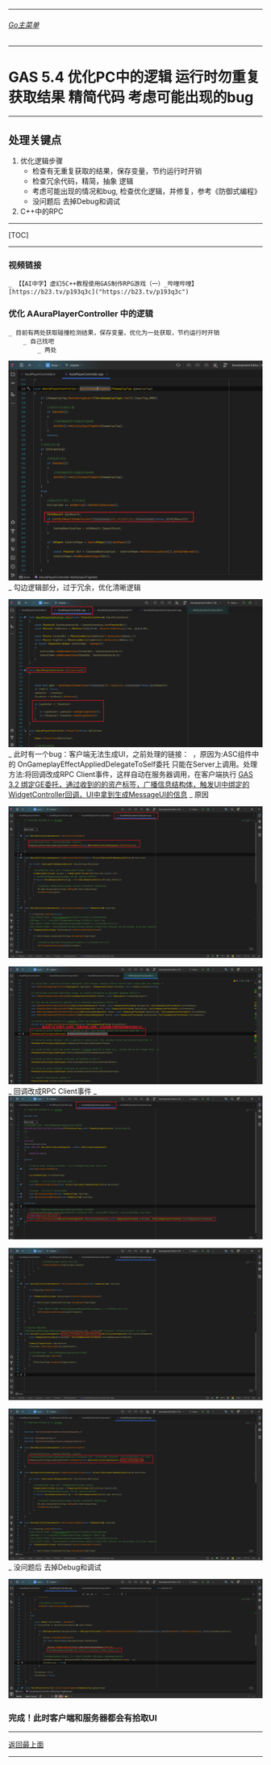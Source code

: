 ___________________________________________________________________________________________
###### [Go主菜单](../MainMenu.md)
___________________________________________________________________________________________

# GAS 5.4 优化PC中的逻辑 运行时勿重复获取结果 精简代码 考虑可能出现的bug
___________________________________________________________________________________________
## 处理关键点
1. 优化逻辑步骤
    - 检查有无重复获取的结果，保存变量，节约运行时开销</font>
    - 检查冗余代码，精简，抽象 逻辑</font>
    - 考虑可能出现的情况和bug,  检查优化逻辑，并修复，参考《防御式编程》</font>
    - 没问题后 去掉Debug和调试</font>
2. C++中的RPC
___________________________________________________________________________________________

[TOC]

___________________________________________________________________________________________

### 视频链接
    _ 【【AI中字】虚幻5C++教程使用GAS制作RPG游戏（一）_哔哩哔哩】 [https://b23.tv/p193q3c]("https://b23.tv/p193q3c")
### 优化 AAuraPlayerController 中的逻辑
    _ 目前有两处获取碰撞检测结果，保存变量，优化为一处获取，节约运行时开销
        _ 自己找吧
            _ 两处  
![图片](https://github.com/liyunlong618/LiYunLongKnowledgeLibrary/blob/main/UECPP/Models/GAS/GAS_2_Aura/DetailContent/Image/GAS_034/734105_910533.png?raw=true)
    _ 勾边逻辑部分，过于冗余，优化清晰逻辑
         
![图片](https://github.com/liyunlong618/LiYunLongKnowledgeLibrary/blob/main/UECPP/Models/GAS/GAS_2_Aura/DetailContent/Image/GAS_034/492041_878455.png?raw=true)
    _ 此时有一个bug：客户端无法生成UI，之前处理的链接： ​ ​  ，原因为:ASC组件中的 OnGameplayEffectAppliedDelegateToSelf委托</font> 只能在Server上调用。处理方法:将回调改成RPC Client事件，这样自动在服务器调用，在客户端执行 [GAS 3.2 绑定GE委托，通过收到的的资产标签，广播信息结构体，触发UI中绑定的WidgetController回调，UI中拿到生成MessageUI的信息]("https://mubu.com/doc7RVlZQFR2M0")
        _ 原因
             
![图片](https://github.com/liyunlong618/LiYunLongKnowledgeLibrary/blob/main/UECPP/Models/GAS/GAS_2_Aura/DetailContent/Image/GAS_034/206525_325574.png?raw=true)
             
![图片](https://github.com/liyunlong618/LiYunLongKnowledgeLibrary/blob/main/UECPP/Models/GAS/GAS_2_Aura/DetailContent/Image/GAS_034/219709_853356.png?raw=true)
        _ 回调改成RPC Client事件 
        _  
![图片](https://github.com/liyunlong618/LiYunLongKnowledgeLibrary/blob/main/UECPP/Models/GAS/GAS_2_Aura/DetailContent/Image/GAS_034/203696_312742.png?raw=true)
             
![图片](https://github.com/liyunlong618/LiYunLongKnowledgeLibrary/blob/main/UECPP/Models/GAS/GAS_2_Aura/DetailContent/Image/GAS_034/779336_466726.png?raw=true)
             
![图片](https://github.com/liyunlong618/LiYunLongKnowledgeLibrary/blob/main/UECPP/Models/GAS/GAS_2_Aura/DetailContent/Image/GAS_034/280720_194416.png?raw=true)
    _ 没问题后 去掉Debug和调试</font>
         
![图片](https://github.com/liyunlong618/LiYunLongKnowledgeLibrary/blob/main/UECPP/Models/GAS/GAS_2_Aura/DetailContent/Image/GAS_034/180159_706291.png?raw=true)
### 完成！此时客户端和服务器都会有拾取UI

___________________________________________________________________________________________

[返回最上面](#Go主菜单)
___________________________________________________________________________________________